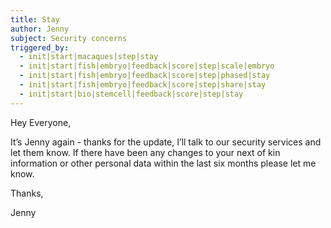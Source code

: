 ```yaml
---
title: Stay
author: Jenny
subject: Security concerns
triggered_by:
  - init|start|macaques|step|stay
  - init|start|fish|embryo|feedback|score|step|scale|embryo
  - init|start|fish|embryo|feedback|score|step|phased|stay
  - init|start|fish|embryo|feedback|score|step|share|stay
  - init|start|bio|stemcell|feedback|score|step|stay
---
```


Hey Everyone,

It’s Jenny again - thanks for the update, I’ll talk to our security services and let them know. If there have been any changes to your next of kin information or other personal data within the last six months please let me know.

Thanks,

Jenny
